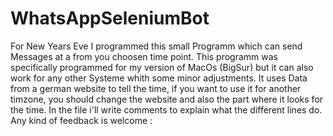 # WhatsAppSeleniumBot
For New Years Eve I programmed this small Programm which can send Messages at a from you choosen time point.
This programm was specifically programmed for my version of MacOs (BigSur) but it can also work for any other Systeme whith some minor adjustments.
It uses Data from a german website to tell the time, if you want to use it for another timzone, you should change the website and also the part where it looks for the time. In the file i'll write comments to explain what the different lines do. Any kind of feedback is welcome :
